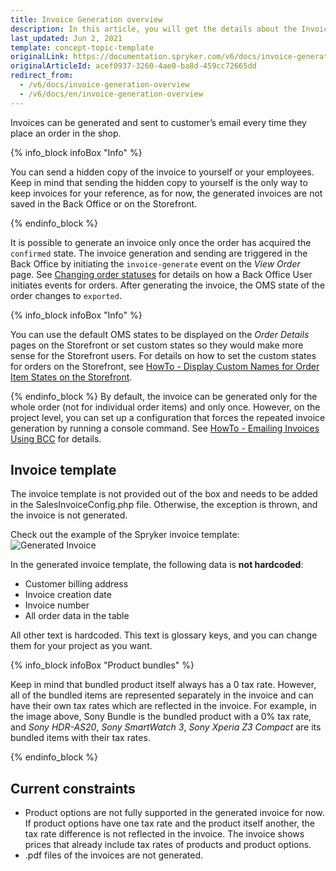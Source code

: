 ```yaml
---
title: Invoice Generation overview
description: In this article, you will get the details about the Invoice Generation article provided by Spryker Commerce OS.
last_updated: Jun 2, 2021
template: concept-topic-template
originalLink: https://documentation.spryker.com/v6/docs/invoice-generation-overview
originalArticleId: acef0937-3260-4ae0-ba8d-459cc72665dd
redirect_from:
  - /v6/docs/invoice-generation-overview
  - /v6/docs/en/invoice-generation-overview
---
```


Invoices can be generated and sent to customer’s email every time they place an order in the shop.

{% info_block infoBox "Info" %}

You can send a hidden copy of the invoice to yourself or your employees. Keep in mind that sending the hidden copy to yourself is the only way to keep invoices for your reference, as for now, the generated invoices are not saved in the Back Office or on the Storefront.

{% endinfo_block %}

It is possible to generate an invoice only once the order has acquired the `confirmed` state. The invoice generation and sending are triggered in the Back Office by initiating the `invoice-generate` event on the *View Order* page. See [Changing order statuses](/docs/scos/user/back-office-user-guides/{{page.version}}/sales/orders/managing-orders.html#changing-order-statuses) for details on how a Back Office User initiates events for orders. After generating the invoice, the OMS state of the order changes to `exported`.

{% info_block infoBox "Info" %}

You can use the default OMS states to be displayed on the *Order Details* pages on the Storefront or set custom states so they would make more sense for the Storefront users. For details on how to set the custom states for orders on the Storefront, see [HowTo - Display Custom Names for Order Item States on the Storefront](/docs/scos/dev/tutorials-and-howtos/howtos/feature-howtos/howto-display-custom-names-for-order-item-states-on-the-storefront.html).

{% endinfo_block %}
By default, the invoice can be generated only for the whole order (not for individual order items) and only once. However, on the project level, you can set up a configuration that forces the repeated invoice generation by running a console command. See [HowTo - Emailing Invoices Using BCC](/docs/scos/dev/tutorials-and-howtos/howtos/feature-howtos/howto-emailing-invoices-using-bcc.html)  for details.


## Invoice template
The invoice template is not provided out of the box and needs to be added in the SalesInvoiceConfig.php file. Otherwise, the exception is thrown, and the invoice is not generated.

Check out the example of the Spryker invoice template:
![Generated Invoice](https://spryker.s3.eu-central-1.amazonaws.com/docs/Features/Order+Management/Invoice+Generation/generated-invoice.png)

In the generated invoice template, the following data is **not hardcoded**:

* Customer billing address
* Invoice creation date
* Invoice number
* All order data in the table

All other text is hardcoded. This text is glossary keys, and you can change them for your project as you want.

{% info_block infoBox "Product bundles" %}

Keep in mind that bundled product itself always has a 0 tax rate. However, all of the bundled items are represented separately in the invoice and can have their own tax rates which are reflected in the invoice. For example, in the image above, Sony Bundle is the bundled product with a 0% tax rate, and *Sony HDR-AS20*, *Sony SmartWatch 3*, *Sony Xperia Z3 Compact* are its bundled items with their tax rates.

{% endinfo_block %}

## Current constraints

* Product options are not fully supported in the generated invoice for now. If product options have one tax rate and the product itself another, the tax rate difference is not reflected in the invoice. The invoice shows prices that already include tax rates of products and product options.
* .pdf files of the invoices are not generated.